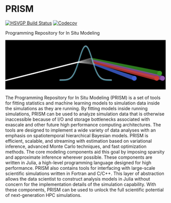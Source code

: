 # PRISM
[![HSVGP Build Status][hsvgp-ci-img]](https://github.com/lanl/PRISM/actions)
[![Codecov][codecov-img]](https://codecov.io/gh/lanl/PRISM)

Programming Repository for In Situ Modeling

![PRISM](prism.png)

The Programming Repository for In Situ Modeling (PRISM) is a set of tools for fitting statistics and machine learning models
to simulation data inside the simulations as they are running. By fitting models inside running simulations, PRISM can be
used to analyze simulation data that is otherwise inaccessible because of I/O and storage bottlenecks associated with
exascale and other future high performance computing architectures. The tools are designed to implement a wide variety of
data analyses with an emphasis on spatiotemporal hierarchical Bayesian models. PRISM is efficient, scalable, and
streaming with estimation based on variational inference, advanced Monte Carlo techniques, and fast optimization
methods. The core modeling components aid this goal by imposing sparsity and approximate inference wherever possible.
These components are written in Julia, a high-level programming language designed for high performance. PRISM also
contains tools for interfacing with large-scale scientific simulations written in Fortran and C/C++. This layer of abstraction
allows the data scientist to construct analysis models in Julia without concern for the implementation details of the
simulation capability. With these components, PRISM can be used to unlock the full scientific potential of next-generation
HPC simulations.

[hsvgp-ci-img]: https://github.com/lanl/PRISM/workflows/HSVGP-CI/badge.svg
[codecov-img]: https://img.shields.io/codecov/c/github/lanl/PRISM/master.svg?label=codecov

